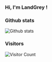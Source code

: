 ### Hi, I'm LandGrey !

### Github stats
<img src="https://github-readme-stats.vercel.app/api?username=LandGrey&show_icons=true&include_all_commits=true&count_private=false&layout=compact&hide=prs&theme=cobalt" alt="Github stats"/>

### Visitors
![Visitor Count](https://profile-counter.glitch.me/LandGrey/count.svg)

